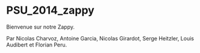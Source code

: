 # PSU_2014_zappy

Bienvenue sur notre Zappy.

Par Nicolas Charvoz, Antoine Garcia, Nicolas Girardot, Serge Heitzler, Louis Audibert et Florian Peru.
